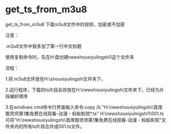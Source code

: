 # get_ts_from_m3u8
get_ts_from_m3u8    下载m3u8文件中的视频，加密或不加密

注意：

.m3u8文件中我多加了第一行中文标题


使用复制命令时，先在H:盘创建newshouxiyulingshi1这个文件夹


流程：

1.将.m3u8文件放在H:\shouxiyulingshi文件夹下。


2.运行程序，下载的ts片段会存放在H:\\newshouxiyulingshi文件夹下。已经为片段编好顺序


3.在windows cmd命令行界面输入命令:copy /b "H:\newshouxiyulingshi\首席御灵师第1集免费在线观看-动漫 - 蚂蚁影院\*.ts" H:\newshouxiyulingshi1\001.ts
可将"H:\newshouxiyulingshi\首席御灵师第1集免费在线观看-动漫 - 蚂蚁影院"文件夹内的所有ts片段合并成001.ts文件。
